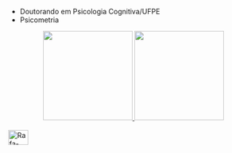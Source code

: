- Doutorando em Psicologia Cognitiva/UFPE
- Psicometria

<div align="center">
  <a href="https://github.com/Eddac">
  <img height="180em" src="https://github-readme-stats.vercel.app/api?username=Eddac&show_icons=true&theme=dark&include_all_commits=true&count_private=true"/>
  <img height="180em" src="https://github-readme-stats.vercel.app/api/top-langs/?username=Eddac&layout=compact&langs_count=7&theme=dark"/>
</div>
<div style="display: inline_block"><br>
  <img align="center" alt="Rafa-Csharp" height="30" width="40" src="https://cdn.jsdelivr.net/gh/devicons/devicon/icons/rstudio/rstudio-original.svg" />  
</div>

